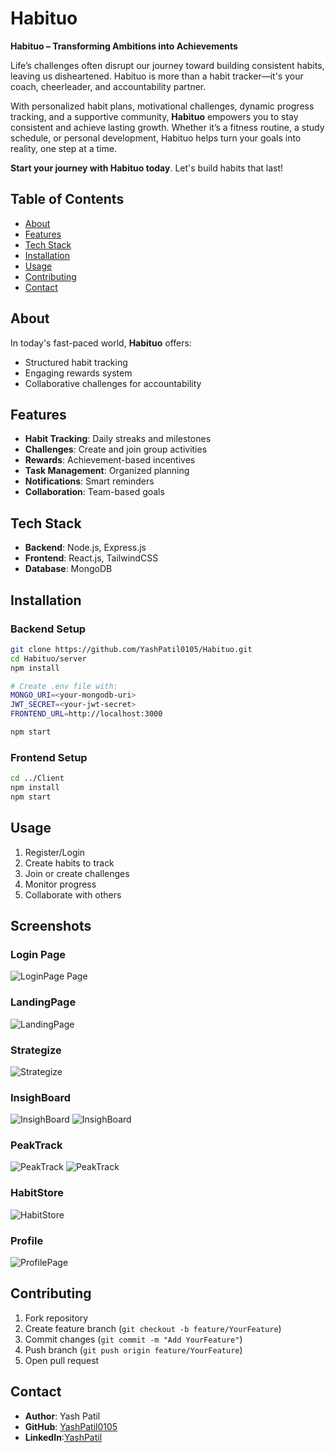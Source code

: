 # Habituo
**Habituo – Transforming Ambitions into Achievements**

Life’s challenges often disrupt our journey toward building consistent habits, leaving us disheartened. Habituo is more than a habit tracker—it's your coach, cheerleader, and accountability partner.

With personalized habit plans, motivational challenges, dynamic progress tracking, and a supportive community, **Habituo** empowers you to stay consistent and achieve lasting growth. Whether it’s a fitness routine, a study schedule, or personal development, Habituo helps turn your goals into reality, one step at a time.

**Start your journey with Habituo today**. Let's build habits that last!
## Table of Contents
- [About](#about)
- [Features](#features)
- [Tech Stack](#tech-stack)
- [Installation](#installation)
- [Usage](#usage)
- [Contributing](#contributing)
- [Contact](#contact)

## About
In today's fast-paced world, **Habituo** offers:
- Structured habit tracking
- Engaging rewards system
- Collaborative challenges for accountability

## Features
- **Habit Tracking**: Daily streaks and milestones
- **Challenges**: Create and join group activities
- **Rewards**: Achievement-based incentives
- **Task Management**: Organized planning
- **Notifications**: Smart reminders
- **Collaboration**: Team-based goals

## Tech Stack
- **Backend**: Node.js, Express.js
- **Frontend**: React.js, TailwindCSS
- **Database**: MongoDB

## Installation

### Backend Setup
```bash
git clone https://github.com/YashPatil0105/Habituo.git
cd Habituo/server
npm install

# Create .env file with:
MONGO_URI=<your-mongodb-uri>
JWT_SECRET=<your-jwt-secret>
FRONTEND_URL=http://localhost:3000

npm start
```

### Frontend Setup
```bash
cd ../Client
npm install
npm start
```

## Usage
1. Register/Login
2. Create habits to track
3. Join or create challenges
4. Monitor progress
5. Collaborate with others
## Screenshots

### Login Page 
![LoginPage Page](./Client/assets/LoginPage.jpg)

### LandingPage
![LandingPage](./Client/assets/LandingPage.jpg)

### Strategize 
![Strategize](./Client/assets/StrategizePage.jpg)

### InsighBoard
![InsighBoard](./Client/assets/InsightBoard-1.jpg)
![InsighBoard](./Client/assets/InsightBoard-2.jpg)


### PeakTrack
![PeakTrack](./Client/assets/PeakTrack-1.jpg)
![PeakTrack](./Client/assets/PeakTrack-2.jpg)

### HabitStore
![HabitStore](./Client/assets/HabitStore.jpg)
### Profile 
![ProfilePage](./Client/assets/UserProfile.jpg)



## Contributing
1. Fork repository
2. Create feature branch (`git checkout -b feature/YourFeature`)
3. Commit changes (`git commit -m "Add YourFeature"`)
4. Push branch (`git push origin feature/YourFeature`)
5. Open pull request

## Contact
- **Author**: Yash Patil
- **GitHub**: [YashPatil0105](https://github.com/YashPatil0105)
- **LinkedIn**:[YashPatil](https://linkedin.com/in/yash-patil-web-dev)
